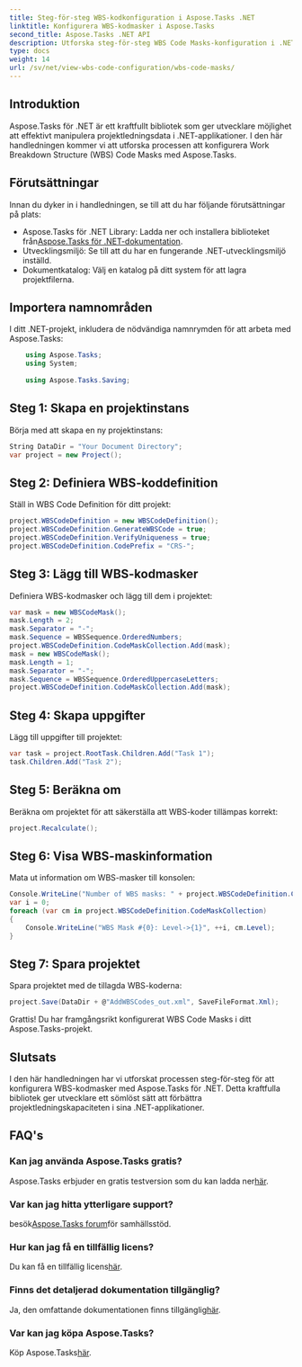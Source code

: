 ```yaml
---
title: Steg-för-steg WBS-kodkonfiguration i Aspose.Tasks .NET
linktitle: Konfigurera WBS-kodmasker i Aspose.Tasks
second_title: Aspose.Tasks .NET API
description: Utforska steg-för-steg WBS Code Masks-konfiguration i .NET-projekt med Aspose.Tasks. Förbättra projektledningskapaciteten utan ansträngning.
type: docs
weight: 14
url: /sv/net/view-wbs-code-configuration/wbs-code-masks/
---
```

## Introduktion
Aspose.Tasks för .NET är ett kraftfullt bibliotek som ger utvecklare möjlighet att effektivt manipulera projektledningsdata i .NET-applikationer. I den här handledningen kommer vi att utforska processen att konfigurera Work Breakdown Structure (WBS) Code Masks med Aspose.Tasks.
## Förutsättningar
Innan du dyker in i handledningen, se till att du har följande förutsättningar på plats:
-  Aspose.Tasks för .NET Library: Ladda ner och installera biblioteket från[Aspose.Tasks för .NET-dokumentation](https://reference.aspose.com/tasks/net/).
- Utvecklingsmiljö: Se till att du har en fungerande .NET-utvecklingsmiljö inställd.
- Dokumentkatalog: Välj en katalog på ditt system för att lagra projektfilerna.
## Importera namnområden
I ditt .NET-projekt, inkludera de nödvändiga namnrymden för att arbeta med Aspose.Tasks:
```csharp
    using Aspose.Tasks;
    using System;
    
    using Aspose.Tasks.Saving;
```
## Steg 1: Skapa en projektinstans
Börja med att skapa en ny projektinstans:
```csharp
String DataDir = "Your Document Directory";
var project = new Project();
```
## Steg 2: Definiera WBS-koddefinition
Ställ in WBS Code Definition för ditt projekt:
```csharp
project.WBSCodeDefinition = new WBSCodeDefinition();
project.WBSCodeDefinition.GenerateWBSCode = true;
project.WBSCodeDefinition.VerifyUniqueness = true;
project.WBSCodeDefinition.CodePrefix = "CRS-";
```
## Steg 3: Lägg till WBS-kodmasker
Definiera WBS-kodmasker och lägg till dem i projektet:
```csharp
var mask = new WBSCodeMask();
mask.Length = 2;
mask.Separator = "-";
mask.Sequence = WBSSequence.OrderedNumbers;
project.WBSCodeDefinition.CodeMaskCollection.Add(mask);
mask = new WBSCodeMask();
mask.Length = 1;
mask.Separator = "-";
mask.Sequence = WBSSequence.OrderedUppercaseLetters;
project.WBSCodeDefinition.CodeMaskCollection.Add(mask);
```
## Steg 4: Skapa uppgifter
Lägg till uppgifter till projektet:
```csharp
var task = project.RootTask.Children.Add("Task 1");
task.Children.Add("Task 2");
```
## Steg 5: Beräkna om
Beräkna om projektet för att säkerställa att WBS-koder tillämpas korrekt:
```csharp
project.Recalculate();
```
## Steg 6: Visa WBS-maskinformation
Mata ut information om WBS-masker till konsolen:
```csharp
Console.WriteLine("Number of WBS masks: " + project.WBSCodeDefinition.CodeMaskCollection.Count);
var i = 0;
foreach (var cm in project.WBSCodeDefinition.CodeMaskCollection)
{
    Console.WriteLine("WBS Mask #{0}: Level->{1}", ++i, cm.Level);
}
```
## Steg 7: Spara projektet
Spara projektet med de tillagda WBS-koderna:
```csharp
project.Save(DataDir + @"AddWBSCodes_out.xml", SaveFileFormat.Xml);
```
Grattis! Du har framgångsrikt konfigurerat WBS Code Masks i ditt Aspose.Tasks-projekt.
## Slutsats
I den här handledningen har vi utforskat processen steg-för-steg för att konfigurera WBS-kodmasker med Aspose.Tasks för .NET. Detta kraftfulla bibliotek ger utvecklare ett sömlöst sätt att förbättra projektledningskapaciteten i sina .NET-applikationer.

## FAQ's
### Kan jag använda Aspose.Tasks gratis?
 Aspose.Tasks erbjuder en gratis testversion som du kan ladda ner[här](https://releases.aspose.com/).
### Var kan jag hitta ytterligare support?
 besök[Aspose.Tasks forum](https://forum.aspose.com/c/tasks/15)för samhällsstöd.
### Hur kan jag få en tillfällig licens?
 Du kan få en tillfällig licens[här](https://purchase.aspose.com/temporary-license/).
### Finns det detaljerad dokumentation tillgänglig?
 Ja, den omfattande dokumentationen finns tillgänglig[här](https://reference.aspose.com/tasks/net/).
### Var kan jag köpa Aspose.Tasks?
 Köp Aspose.Tasks[här](https://purchase.aspose.com/buy).